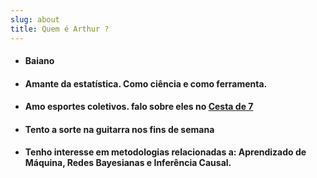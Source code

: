 ```yaml
---
slug: about
title: Quem é Arthur ?
---
```


- #### Baiano

- #### Amante da estatística. Como ciência e como ferramenta.

- #### Amo esportes coletivos. falo sobre eles no [Cesta de 7](https://cestade7.wordpress.com/)

- #### Tento a sorte na guitarra nos fins de semana

- #### Tenho interesse em metodologias relacionadas a: Aprendizado de Máquina, Redes Bayesianas e Inferência Causal.
